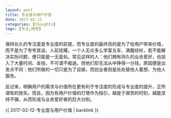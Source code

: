 ```yaml
---
layout: post
title: 专业度与用户价值
date: 2017-02-12
categories: [thoughts]
tags: [专注,随想]
---
```


保持长久的专注度是专业度的前提，而专业度的最终目的是为了给用户带来价值，而不是为了夸夸其谈、人前炫耀。一个人无论多么学富五车、满腹经纶，若不能解决实际问题，便只能是一无是处。常见这样的人：他们拥有持久的业余爱好，也投入了大量时间、金钱，不可谓不痴迷。但他们却无法从中挣得一分钱，原因便是出发点不同：他们所做的一切只是为了自娱，而创业者则是处处替他人着想、为他人服务。

反过来，明确用户的需求与价值所在更有利于专注度的形成与专业度的提升，正所谓有的放矢。而且，因为有用户价值的灯塔作为指引，越是于艰苦的时刻，越能坚持不辍，从而形成与业余爱好者的巨大分别。

{{ 2017-02-12-专业度与用户价值 | backlink }}
